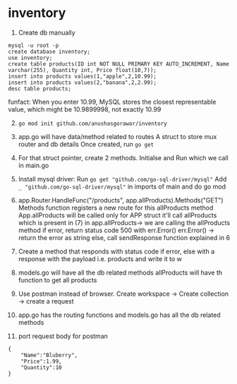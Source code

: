 # inventory

1. Create db manually
```
mysql -u root -p
create database inventory;
use inventory;
create table products(ID int NOT NULL PRIMARY KEY AUTO_INCREMENT, Name varchar(255), Quantity int, Price float(10,7));
insert into products values(1,"apple",2,10.99);
insert into products values(2,"banana",2,2.99);
desc table products;
```
funfact: When you enter 10.99, MySQL stores the closest representable value, which might be 10.9899998, not exactly 10.99

2. `go mod init github.com/anushasgorawar/inventory`

3. app.go will have data/method related to routes
A struct to store mux router and db details 
Once created, run `go get`

4. For that struct pointer, create 2 methods. Initialse and Run which we call in main.go

5. Install mysql driver:
Run `go get "github.com/go-sql-driver/mysql"` 
Add `_ "github.com/go-sql-driver/mysql"` in imports of main and do go mod 

5. app.Router.HandleFunc("/products", app.allProducts).Methods("GET") 
Methods function registers a new route for this allProducts method
App.allProducts will be called only for APP struct
it'll call allProducts which is present in (7)
in app.allProducts-> we are calling the allProducts method 
if error, return status code 500 with err.Error() 
err.Error() -> return the error as string
else, call sendResponse function explained in 6

6. Create a method that responds with status code if error, else with a response with the payload i.e. products and write it to w

7. models.go will have all the db related methods
allProducts will have th function to get all products

8. Use postman instead of browser.
Create workspace -> Create collection -> create a request 

9. app.go has the routing functions and models.go has all the db related methods

10. port request body for postman
```
{
    "Name":"Bluberry",
    "Price":1.99,
    "Quantity":10
}
```